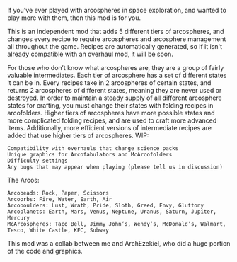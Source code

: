 If you’ve ever played with arcospheres in space exploration, and wanted to play more with them, then this mod is for you.

This is an independent mod that adds 5 different tiers of arcospheres, and changes every recipe to require arcospheres and arcosphere management all throughout the game. Recipes are automatically generated, so if it isn't already compatible with an overhaul mod, it will be soon.

For those who don’t know what arcospheres are, they are a group of fairly valuable intermediates. Each tier of arcosphere has a set of different states it can be in. Every recipes take in 2 arcospheres of certain states, and returns 2 arcospheres of different states, meaning they are never used or destroyed. In order to maintain a steady supply of all different arcosphere states for crafting, you must change their states with folding recipes in arcofolders. Higher tiers of arcospheres have more possible states and more complicated folding recipes, and are used to craft more advanced items. Additionally, more efficient versions of intermediate recipes are added that use higher tiers of arcospheres.
WIP:

    Compatibility with overhauls that change science packs
    Unique graphics for Arcofabulators and McArcofolders
    Difficulty settings
    Any bugs that may appear when playing (please tell us in discussion)

The Arcos:

    Arcobeads: Rock, Paper, Scissors
    Arcoorbs: Fire, Water, Earth, Air
    Arcoboulders: Lust, Wrath, Pride, Sloth, Greed, Envy, Gluttony
    Arcoplanets: Earth, Mars, Venus, Neptune, Uranus, Saturn, Jupiter, Mercury
    McArcospheres: Taco Bell, Jimmy John’s, Wendy’s, McDonald’s, Walmart, Tesco, White Castle, KFC, Subway

This mod was a collab between me and ArchEzekiel, who did a huge portion of the code and graphics. 

